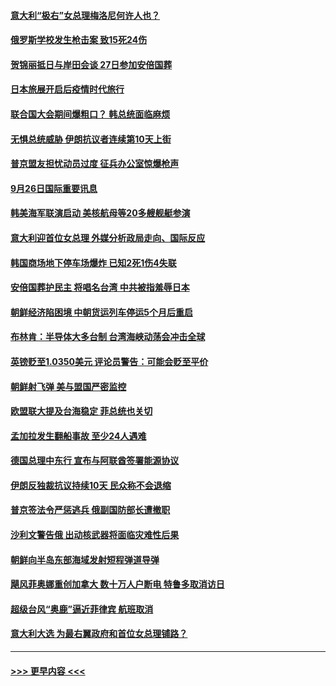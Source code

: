 #### [意大利“极右”女总理梅洛尼何许人也？](../pages/prog202/a103537195.md?t=09270201) 
#### [俄罗斯学校发生枪击案 致15死24伤](../pages/prog202/a103537222.md?t=09270201) 
#### [贺锦丽抵日与岸田会谈 27日参加安倍国葬](../pages/prog202/a103537189.md?t=09270201) 
#### [日本旅展开启后疫情时代旅行](../pages/prog202/a103537100.md?t=09270201) 
#### [联合国大会期间爆粗口？ 韩总统面临麻烦](../pages/prog202/a103537126.md?t=09270201) 
#### [无惧总统威胁 伊朗抗议者连续第10天上街](../pages/prog202/a103537118.md?t=09270201) 
#### [普京盟友担忧动员过度 征兵办公室惊爆枪声](../pages/prog202/a103537112.md?t=09270201) 
#### [9月26日国际重要讯息](../pages/prog202/a103537087.md?t=09270201) 
#### [韩美海军联演启动 美核航母等20多艘舰艇参演](../pages/prog202/a103537052.md?t=09270201) 
#### [意大利迎首位女总理 外媒分析政局走向、国际反应](../pages/prog202/a103537007.md?t=09270201) 
#### [韩国商场地下停车场爆炸 已知2死1伤4失联](../pages/prog202/a103536991.md?t=09270201) 
#### [安倍国葬护民主 将唱名台湾 中共被指羞辱日本](../pages/prog202/a103536983.md?t=09270201) 
#### [朝鲜经济陷困境 中朝货运列车停运5个月后重启](../pages/prog202/a103536976.md?t=09270201) 
#### [布林肯：半导体大多台制 台湾海峡动荡会冲击全球](../pages/prog202/a103536966.md?t=09270201) 
#### [英镑贬至1.0350美元 评论员警告：可能会贬至平价](../pages/prog202/a103536949.md?t=09270201) 
#### [朝鲜射飞弹 美与盟国严密监控](../pages/prog202/a103536923.md?t=09270201) 
#### [欧盟联大提及台海稳定 菲总统也关切](../pages/prog202/a103536918.md?t=09270201) 
#### [孟加拉发生翻船事故 至少24人遇难](../pages/prog202/a103536790.md?t=09270201) 
#### [德国总理中东行 宣布与阿联酋签署能源协议](../pages/prog202/a103536792.md?t=09270201) 
#### [伊朗反独裁抗议持续10天 民众称不会退缩](../pages/prog202/a103536794.md?t=09270201) 
#### [普京签法令严惩逃兵 俄副国防部长遭撤职](../pages/prog202/a103536801.md?t=09270201) 
#### [沙利文警告俄 出动核武器将面临灾难性后果](../pages/prog202/a103536743.md?t=09270201) 
#### [朝鲜向半岛东部海域发射短程弹道导弹](../pages/prog202/a103536639.md?t=09270201) 
#### [飓风菲奥娜重创加拿大 数十万人户断电 特鲁多取消访日](../pages/prog202/a103536641.md?t=09270201) 
#### [超级台风“奥鹿”逼近菲律宾 航班取消](../pages/prog202/a103536636.md?t=09270201) 
#### [意大利大选 为最右翼政府和首位女总理铺路？](../pages/prog202/a103536645.md?t=09270201) 

----
#### [ >>> 更早内容 <<< ](../indexes/prog202-earlier.md)
